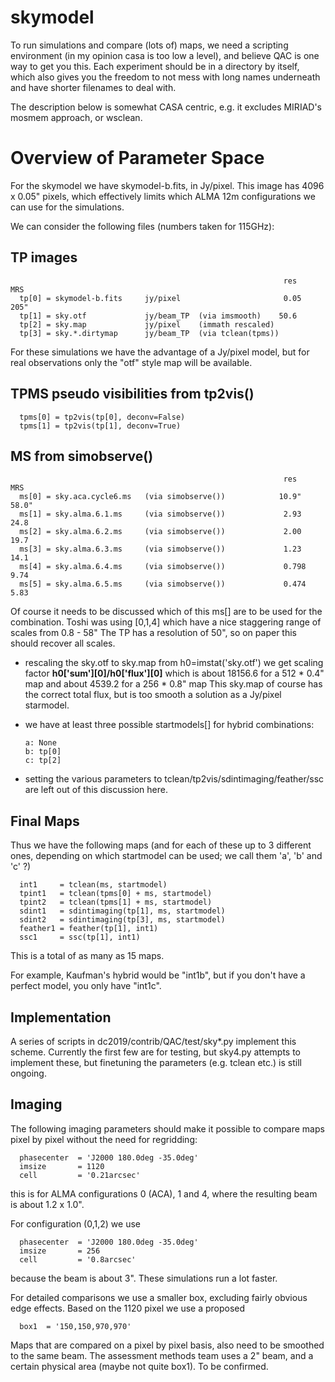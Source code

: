 # skymodel

To run simulations and compare (lots of) maps, we need a scripting
environment (in my opinion casa is too low a level), and believe QAC
is one way to get you this. Each experiment should be in a directory
by itself, which also gives you the freedom to not mess with long
names underneath and have shorter filenames to deal with.

The description below is somewhat CASA centric, e.g. it excludes
MIRIAD's mosmem approach, or wsclean.

# Overview of Parameter Space

For the skymodel we have skymodel-b.fits, in Jy/pixel.  This image has
4096 x 0.05" pixels, which effectively limits which ALMA 12m configurations
we can use for the simulations.

We can consider the following files (numbers taken for 115GHz):

## TP images
                                                                 res    MRS
      tp[0] = skymodel-b.fits     jy/pixel                       0.05   205"
      tp[1] = sky.otf             jy/beam_TP  (via imsmooth)    50.6
      tp[2] = sky.map             jy/pixel    (immath rescaled)
      tp[3] = sky.*.dirtymap      jy/beam_TP  (via tclean(tpms))

For these simulations we have the advantage of a Jy/pixel model, but for
real observations only the "otf" style map will be available.

## TPMS pseudo visibilities from tp2vis()

      tpms[0] = tp2vis(tp[0], deconv=False)
      tpms[1] = tp2vis(tp[1], deconv=True)

## MS from simobserve()
                                                                 res    MRS
      ms[0] = sky.aca.cycle6.ms   (via simobserve())            10.9"   58.0"
      ms[1] = sky.alma.6.1.ms     (via simobserve())             2.93   24.8
      ms[2] = sky.alma.6.2.ms     (via simobserve())             2.00   19.7
      ms[3] = sky.alma.6.3.ms     (via simobserve())             1.23   14.1
      ms[4] = sky.alma.6.4.ms     (via simobserve())             0.798   9.74
      ms[5] = sky.alma.6.5.ms     (via simobserve())             0.474   5.83

  Of course it needs to be discussed which of this ms[] are to be used for
  the combination. Toshi was using [0,1,4] which have a nice staggering range
  of scales  from 0.8 - 58"
  The TP has a resolution of 50", so on paper this should recover all scales.

- rescaling the sky.otf to sky.map
  from h0=imstat('sky.otf') we get scaling factor **h0['sum'][0]/h0['flux'][0]**
  which is about 18156.6 for a 512 * 0.4" map
  and about 4539.2 for a 256 * 0.8" map
  This sky.map of course has the correct total flux, but is too smooth a solution
  as a Jy/pixel starmodel.

- we have at least three possible startmodels[] for hybrid combinations:

      a: None
      b: tp[0]
      c: tp[2]

- setting the various parameters to tclean/tp2vis/sdintimaging/feather/ssc are left
  out of this discussion here.

## Final Maps

Thus we have the following maps (and for each of these up to 3 different ones, 
depending on which startmodel can be used; we call them 'a', 'b' and 'c' ?)


      int1     = tclean(ms, startmodel)
      tpint1   = tclean(tpms[0] + ms, startmodel)
      tpint2   = tclean(tpms[1] + ms, startmodel)
      sdint1   = sdintimaging(tp[1], ms, startmodel)
      sdint2   = sdintimaging(tp[3], ms, startmodel)
      feather1 = feather(tp[1], int1)
      ssc1     = ssc(tp[1], int1)

This is a total of as many as 15 maps.

For example, Kaufman's hybrid would be "int1b", but if you don't have a perfect model,
you only have "int1c".


## Implementation

A series of scripts in dc2019/contrib/QAC/test/sky*.py implement this scheme. Currently
the first few are for testing, but sky4.py attempts to implement these, but finetuning
the parameters (e.g. tclean etc.) is still ongoing.


## Imaging

The following imaging parameters should make it possible to compare maps pixel by pixel
without the need for regridding:

      phasecenter  = 'J2000 180.0deg -35.0deg'
      imsize       = 1120
      cell         = '0.21arcsec'

this is for ALMA configurations 0 (ACA), 1 and 4, where the resulting beam is about 1.2 x 1.0".

For configuration (0,1,2) we use

      phasecenter  = 'J2000 180.0deg -35.0deg'
      imsize       = 256
      cell         = '0.8arcsec'

because the beam is about 3". These simulations run a lot faster.


For detailed comparisons we use a smaller box, excluding fairly obvious edge effects. Based on
the 1120 pixel we use a proposed

      box1  = '150,150,970,970'

Maps that are compared on a pixel by pixel basis, also need to be smoothed to the same beam.
The assessment methods team uses a 2" beam, and a certain physical area (maybe not quite box1).
To be confirmed.
